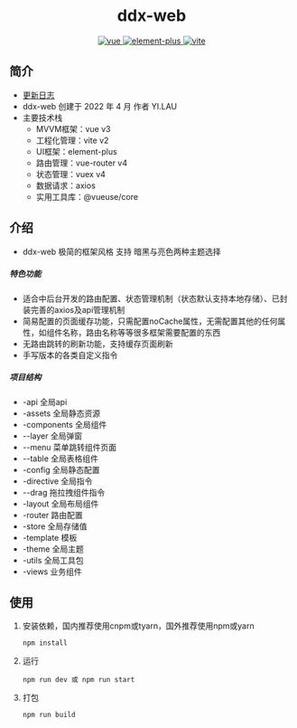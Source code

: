 <h1 align="center">ddx-web</h1>
<p align="center">
    <a href="https://github.com/vuejs/vue-next">
        <img src="https://img.shields.io/badge/vue3-3.0.5-brightgreen.svg" alt="vue">
    </a>
    <a href="https://github.com/element-plus/element-plus">
        <img src="https://img.shields.io/badge/elementPlus-1.0.2beta.42-brightgreen.svg" alt="element-plus">
    </a>
    <a href="https://github.com/vitejs/vite">
        <img src="https://img.shields.io/badge/vite-2.2.3-brightgreen.svg" alt="vite">
    </a>
</p>

### 

## 简介

- [更新日志](./VERSION.md)
- ddx-web 创建于 2022 年 4 月 作者 YI.LAU 
- 主要技术栈
   - MVVM框架：vue v3
   - 工程化管理：vite v2
   - UI框架：element-plus
   - 路由管理：vue-router v4
   - 状态管理：vuex v4
   - 数据请求：axios
   - 实用工具库：@vueuse/core

## 介绍
- ddx-web 极简的框架风格 支持 暗黑与亮色两种主题选择
##### 特色功能
- 适合中后台开发的路由配置、状态管理机制（状态默认支持本地存储）、已封装完善的axios及api管理机制
- 简易配置的页面缓存功能，只需配置noCache属性，无需配置其他的任何属性，如组件名称，路由名称等等很多框架需要配置的东西
- 无路由跳转的刷新功能，支持缓存页面刷新
- 手写版本的各类自定义指令
##### 项目结构
- -api 全局api
- -assets 全局静态资源
- -components 全局组件
- --layer 全局弹窗
- --menu 菜单跳转组件页面
- --table 全局表格组件
- -config 全局静态配置
- -directive 全局指令
- --drag 拖拉拽组件指令
- -layout 全局布局组件
- -router 路由配置
- -store 全局存储值
- -template 模板
- -theme 全局主题
- -utils 全局工具包
- -views 业务组件


## 使用
   

1. 安装依赖，国内推荐使用cnpm或tyarn，国外推荐使用npm或yarn

   ```
   npm install
   ```

   

2. 运行

   ```
   npm run dev 或 npm run start
   ```

   

3. 打包

   ```
   npm run build
   ```
   

